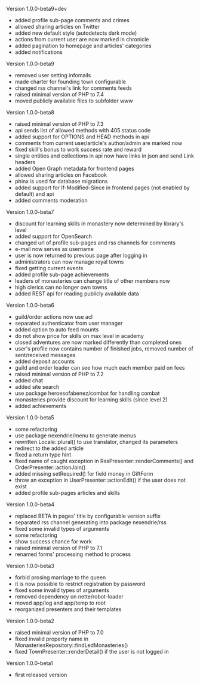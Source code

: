 Version 1.0.0-beta9+dev
- added profile sub-page comments and crimes
- allowed sharing articles on Twitter
- added new default style (autodetects dark mode)
- actions from current user are now marked in chronicle
- added pagination to homepage and articles' categories
- added notifications

Version 1.0.0-beta9
- removed user setting infomails
- made charter for founding town configurable
- changed rss channel's link for comments feeds
- raised minimal version of PHP to 7.4
- moved publicly available files to subfolder www

Version 1.0.0-beta8
- raised minimal version of PHP to 7.3
- api sends list of allowed methods with 405 status code
- added support for OPTIONS and HEAD methods in api
- comments from current user/article's author/admin are marked now
- fixed skill's bonus to work success rate and reward
- single entities and collections in api now have links in json and send Link headers
- added Open Graph metadata for frontend pages
- allowed sharing articles on Facebook
- phinx is used for database migrations
- added support for If-Modified-Since in frontend pages (not enabled by default) and api
- added comments moderation

Version 1.0.0-beta7
- discount for learning skills in monastery now determined by library's level
- added support for OpenSearch
- changed url of profile sub-pages and rss channels for comments
- e-mail now serves as username
- user is now returned to previous page after logging in
- administrators can now manage royal towns
- fixed getting current events
- added profile sub-page achievements
- leaders of monasteries can change title of other members now
- high clerics can no longer own towns
- added REST api for reading publicly available data

Version 1.0.0-beta6
- guild/order actions now use acl
- separated authenticator from user manager
- added option to auto feed mounts
- do not show price for skills on max level in academy
- closed adventures are now marked differently than completed ones
- user's profile now contains number of finished jobs, removed number of sent/received messages
- added deposit accounts
- guild and order leader can see how much each member paid on fees
- raised minimal version of PHP to 7.2
- added chat
- added site search
- use package heroesofabenez/combat for handling combat
- monasteries provide discount for learning skills (since level 2)
- added achievements

Version 1.0.0-beta5
- some refactoring
- use package nexendrie/menu to generate menus
- rewritten Locale::plural() to use translator, changed its parameters
- redirect to the added article
- fixed a return type hint
- fixed name of caught exception in RssPresenter::renderComments() and OrderPresenter::actionJoin()
- added missing setRequired() for field money in GiftForm
- throw an exception in UserPresenter::actionEdit() if the user does not exist
- added profile sub-pages articles and skills

Version 1.0.0-beta4
- replaced BETA in pages' title by configurable version suffix
- separated rss channel generating into package nexendrie/rss
- fixed some invalid types of arguments
- some refactoring
- show success chance for work
- raised minimal version of PHP to 7.1
- renamed forms' processing method to process

Version 1.0.0-beta3
- forbid prosing marriage to the queen
- it is now possible to restrict registration by password
- fixed some invalid types of arguments
- removed dependency on nette/robot-loader
- moved app/log and app/temp to root
- reorganized presenters and their templates

Version 1.0.0-beta2
- raised minimal version of PHP to 7.0
- fixed invalid property name in MonasteriesRepository::findLedMonasteries()
- fixed TownPresenter::renderDetail() if the user is not logged in

Version 1.0.0-beta1
- first released version
